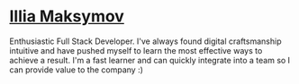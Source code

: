 # [Illia Maksymov](https://maksymov.me/)

Enthusiastic Full Stack Developer. I've always found digital craftsmanship intuitive and have pushed myself to learn the most effective ways to achieve a result. I'm a fast learner and can quickly integrate into a team so I can provide value to the company :)
